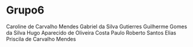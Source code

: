 # Grupo6

Caroline de Carvalho Mendes
Gabriel da Silva Gutierres
Guilherme Gomes da Silva
Hugo Aparecido de Oliveira Costa
Paulo Roberto Santos Elias
Priscila de Carvalho Mendes
